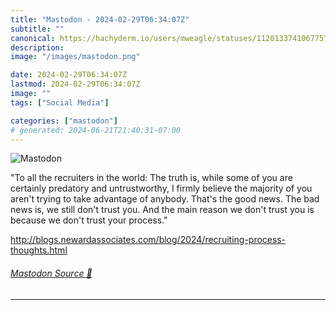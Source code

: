 ```yaml
---
title: "Mastodon - 2024-02-29T06:34:07Z"
subtitle: ""
canonical: https://hachyderm.io/users/mweagle/statuses/112013374106775781
description:
image: "/images/mastodon.png"

date: 2024-02-29T06:34:07Z
lastmod: 2024-02-29T06:34:07Z
image: ""
tags: ["Social Media"]

categories: ["mastodon"]
# generated: 2024-06-21T21:40:31-07:00
---
```

![Mastodon](/images/mastodon.png)

<p>&quot;To all the recruiters in the world: The truth is, while some of you are certainly predatory and untrustworthy, I firmly believe the majority of you aren&#39;t trying to take advantage of anybody. That&#39;s the good news. The bad news is, we still don&#39;t trust you. And the main reason we don&#39;t trust you is because we don&#39;t trust your process.&quot;</p><p><a href="http://blogs.newardassociates.com/blog/2024/recruiting-process-thoughts.html" target="_blank" rel="nofollow noopener noreferrer" translate="no"><span class="invisible">http://</span><span class="ellipsis">blogs.newardassociates.com/blo</span><span class="invisible">g/2024/recruiting-process-thoughts.html</span></a></p>


###### [Mastodon Source 🐘](https://hachyderm.io/@mweagle/112013374106775781)

___
